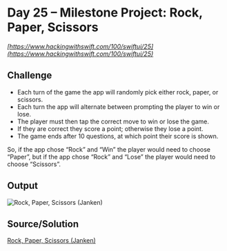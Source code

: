 # Day 25 – Milestone Project: Rock, Paper, Scissors

_[https://www.hackingwithswift.com/100/swiftui/25](https://www.hackingwithswift.com/100/swiftui/25)_

## Challenge

- Each turn of the game the app will randomly pick either rock, paper, or scissors.
- Each turn the app will alternate between prompting the player to win or lose.
- The player must then tap the correct move to win or lose the game.
- If they are correct they score a point; otherwise they lose a point.
- The game ends after 10 questions, at which point their score is shown.

So, if the app chose “Rock” and “Win” the player would need to choose “Paper”, but if the app chose “Rock” and “Lose” the player would need to choose “Scissors”.

## Output

![Rock, Paper, Scissors (Janken)](../../assets/janken.gif)

## Source/Solution

[Rock, Paper, Scissors (Janken)](../../projects/RockPaperScissors/)
